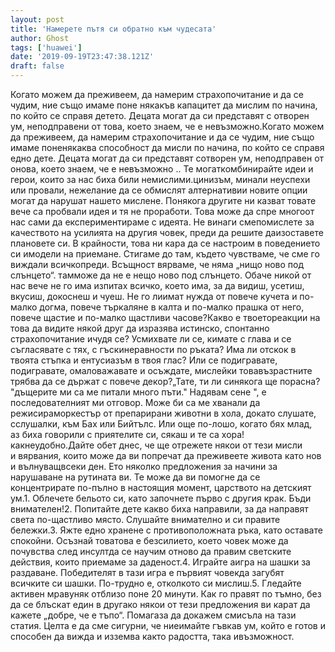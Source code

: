 ```yaml
---
layout: post
title: 'Намерете пътя си обратно към чудесата'
author: Ghost
tags: ['huawei']
date: '2019-09-19T23:47:38.121Z'
draft: false
---
```


Когато можем да преживеем, да намерим страхопочитание и да се чудим, ние също имаме поне някакъв капацитет да мислим по начина, по който се справя детето. Децата могат да си представят с отворен ум, неподправени от това, което знаем, че е невъзможно.Когато можем да преживеем, да намерим страхопочитание и да се чудим, ние също имаме поненякаква способност да мисли по начина, по който се справя едно дете. Децата могат да си представят сотворен ум, неподправен от онова, което знаем, че е невъзможно .. Те могаткомбинирайте идеи и герои, които за нас биха били немислими.цинизъм, минали неуспехи или провали, нежелание да се обмислят алтернативии новите опции могат да нарушат нашето мислене. Понякога другите ни казват товате вече са пробвали идея и тя не проработи. Това може да спре многоот нас сами да експериментираме с идеята. Не винаги смепомислете за качеството на усилията на другия човек, преди да решите даизоставете плановете си. В крайности, това ни кара да се настроим в поведението си имодели на приемане. Стигаме до там, където чувстваме, че сме го виждали всичкопреди. Всъщност вярваме, че няма „нищо ново под слънцето“. тамможе да не е нещо ново под слънцето. Обаче никой от нас вече не го има изпитах всичко, което има, за да видиш, усетиш, вкусиш, докоснеш и чуеш. Не го лиимат нужда от повече кучета и по-малко догма, повече търкаляне в калта и по-малко прашка от него, повече щастие и по-малко щастливи часове?Какво е твоетореакции на това да видите някой друг да изразява истинско, спонтанно страхопочитание ичудя се? Усмихвате ли се, кимате с глава и се съгласявате с тях, с гъскинеравности по ръката? Има ли отскок в твоята стъпка и ентусиазъм в твоя глас? Или се подигравате, подигравате, омаловажавате и осъждате, мислейки товавъзрастните трябва да се държат с повече декор?„Тате, ти ли синякога ще порасна? "дъщерите ми са ме питали много пъти." Надявам сене ", е последователният ми отговор. Може би са ме хванали да режисираморкестър от препарирани животни в хола, докато слушате, сслушалки, към Бах или Бийтълс. Или още по-лошо, когато бях млад, аз биха говорили с приятелите си, сякаш и те са хора! какнеудобно.Дайте обет днес, че ще отрежете някои от тези мисли и вярвания, които може да ви попречат да преживеете живота като нов и вълнуващвсеки ден. Ето няколко предложения за начини за нарушаване на рутината ви. Те може да ви помогне да се концентрирате по-пълно в настоящия момент, царството на детският ум.1. Облечете бельото си, като започнете първо с другия крак. Бъди внимателен!2. Попитайте дете какво биха направили, за да направят света по-щастливо място. Слушайте внимателно и си правите бележки.3. Яжте едно хранене с противоположната ръка, като оставате спокойни. Осъзнай товатова е безсилието, което човек може да почувства след инсултда се научим отново да правим светските действия, които приемаме за даденост.4. Играйте aигра на шашки за раздаване. Победителят в тази игра е първият човекда загубят всичките си шашки. По-трудно е, отколкото си мислиш.5. Гледайте активен мравуняк отблизо поне 20 минути. Как го правят по тъмно, без да се блъскат един в другако някои от тези предложения ви карат да кажете „добре, че е тъпо“. Помагаза да докажем смисъла на тази статия. Целта е да сме сигурни, че ниеимайте гъвкав ум, който е готов и способен да вижда и изземва както радостта, така ивъзможност.
